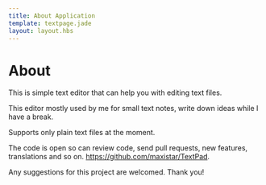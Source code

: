 ```yaml
---
title: About Application
template: textpage.jade
layout: layout.hbs
---
```


# About

This is simple text editor that can help you with editing text files.

This editor mostly used by me for small text notes, write down ideas while I have a break.

Supports only plain text files at the moment.

The code is open so can review code, send pull requests, new features, translations and so on. https://github.com/maxistar/TextPad.

Any suggestions for this project are welcomed. Thank you! 